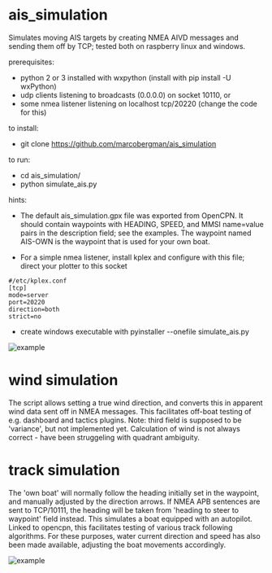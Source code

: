 # ais_simulation
Simulates moving AIS targets by creating NMEA AIVD messages and sending them off by TCP; tested both on raspberry linux and windows.

prerequisites:
- python 2 or 3 installed with wxpython (install with pip install -U wxPython)
- udp clients listening to broadcasts (0.0.0.0) on socket 10110, or
- some nmea listener listening on localhost tcp/20220 (change the code for this)

to install:
- git clone https://github.com/marcobergman/ais_simulation

to run:
- cd ais_simulation/
- python simulate_ais.py

hints:
- The default ais_simulation.gpx file was exported from OpenCPN. It should contain waypoints with HEADING, SPEED, and MMSI name=value pairs in the description field; see the examples. The waypoint named AIS-OWN is the waypoint that is used for your own boat.

- For a simple nmea listener, install kplex and configure with this file; direct your plotter to this socket 
```
#/etc/kplex.conf
[tcp]
mode=server
port=20220
direction=both
strict=no
```
- create windows executable with pyinstaller --onefile simulate_ais.py

![example](https://github.com/marcobergman/ais_simulation/blob/master/ais_simulator.png)

# wind simulation
The script allows setting a true wind direction, and converts this in apparent wind data sent off in NMEA messages. This facilitates off-boat testing of e.g. dashboard and tactics plugins. Note: third field is supposed to be 'variance', but not implemented yet. Calculation of wind is not always correct - have been struggeling with quadrant ambiguity.

# track simulation
The 'own boat' will normally follow the heading initially set in the waypoint, and manually adjusted by the direction arrows. If NMEA APB sentences are sent to TCP/10111, the heading will be taken from 'heading to steer to waypoint' field instead. This simulates a boat equipped with an autopilot. Linked to opencpn, this facilitates testing of various track following algorithms. For these purposes,  water current direction and speed has also been made available, adjusting the boat movements accordingly.

![example](https://github.com/marcobergman/ais_simulation/blob/master/autopilot_tester.png)

